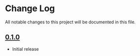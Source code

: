 # Change Log

All notable changes to this project will be documented in this file.

## [0.1.0](https://github.com/code-dot-org/code-dot-org/pull/54405)
* Initial release
